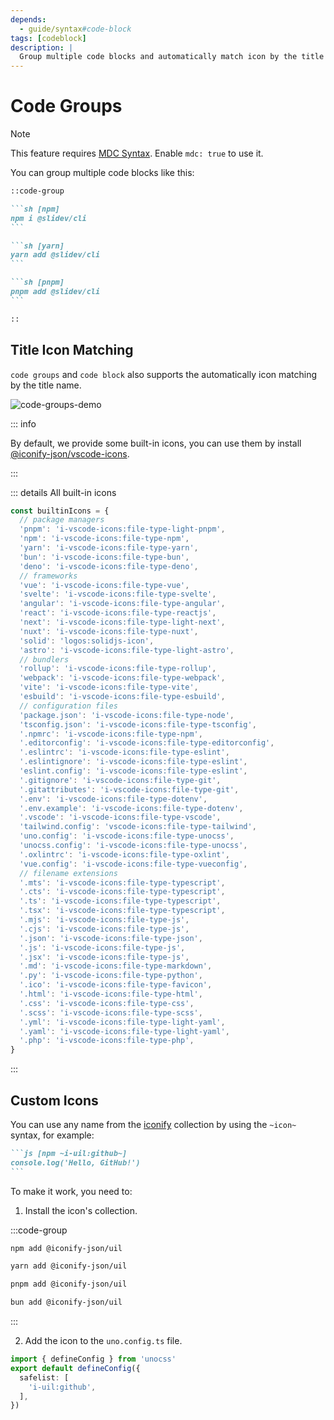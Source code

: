 ```yaml
---
depends:
  - guide/syntax#code-block
tags: [codeblock]
description: |
  Group multiple code blocks and automatically match icon by the title name.
---
```


# Code Groups

> [!NOTE]
> This feature requires [MDC Syntax](/features/mdc#mdc-syntax). Enable `mdc: true` to use it.

You can group multiple code blocks like this:

````md
::code-group

```sh [npm]
npm i @slidev/cli
```

```sh [yarn]
yarn add @slidev/cli
```

```sh [pnpm]
pnpm add @slidev/cli
```

::
````

## Title Icon Matching

`code groups` and `code block` also supports the automatically icon matching by the title name.

![code-groups-demo](/assets/code-groups-demo.png)

::: info

By default, we provide some built-in icons, you can use them by install [@iconify-json/vscode-icons](https://www.npmjs.com/package/@iconify-json/vscode-icons).

:::

::: details All built-in icons

```js
const builtinIcons = {
  // package managers
  'pnpm': 'i-vscode-icons:file-type-light-pnpm',
  'npm': 'i-vscode-icons:file-type-npm',
  'yarn': 'i-vscode-icons:file-type-yarn',
  'bun': 'i-vscode-icons:file-type-bun',
  'deno': 'i-vscode-icons:file-type-deno',
  // frameworks
  'vue': 'i-vscode-icons:file-type-vue',
  'svelte': 'i-vscode-icons:file-type-svelte',
  'angular': 'i-vscode-icons:file-type-angular',
  'react': 'i-vscode-icons:file-type-reactjs',
  'next': 'i-vscode-icons:file-type-light-next',
  'nuxt': 'i-vscode-icons:file-type-nuxt',
  'solid': 'logos:solidjs-icon',
  'astro': 'i-vscode-icons:file-type-light-astro',
  // bundlers
  'rollup': 'i-vscode-icons:file-type-rollup',
  'webpack': 'i-vscode-icons:file-type-webpack',
  'vite': 'i-vscode-icons:file-type-vite',
  'esbuild': 'i-vscode-icons:file-type-esbuild',
  // configuration files
  'package.json': 'i-vscode-icons:file-type-node',
  'tsconfig.json': 'i-vscode-icons:file-type-tsconfig',
  '.npmrc': 'i-vscode-icons:file-type-npm',
  '.editorconfig': 'i-vscode-icons:file-type-editorconfig',
  '.eslintrc': 'i-vscode-icons:file-type-eslint',
  '.eslintignore': 'i-vscode-icons:file-type-eslint',
  'eslint.config': 'i-vscode-icons:file-type-eslint',
  '.gitignore': 'i-vscode-icons:file-type-git',
  '.gitattributes': 'i-vscode-icons:file-type-git',
  '.env': 'i-vscode-icons:file-type-dotenv',
  '.env.example': 'i-vscode-icons:file-type-dotenv',
  '.vscode': 'i-vscode-icons:file-type-vscode',
  'tailwind.config': 'vscode-icons:file-type-tailwind',
  'uno.config': 'i-vscode-icons:file-type-unocss',
  'unocss.config': 'i-vscode-icons:file-type-unocss',
  '.oxlintrc': 'i-vscode-icons:file-type-oxlint',
  'vue.config': 'i-vscode-icons:file-type-vueconfig',
  // filename extensions
  '.mts': 'i-vscode-icons:file-type-typescript',
  '.cts': 'i-vscode-icons:file-type-typescript',
  '.ts': 'i-vscode-icons:file-type-typescript',
  '.tsx': 'i-vscode-icons:file-type-typescript',
  '.mjs': 'i-vscode-icons:file-type-js',
  '.cjs': 'i-vscode-icons:file-type-js',
  '.json': 'i-vscode-icons:file-type-json',
  '.js': 'i-vscode-icons:file-type-js',
  '.jsx': 'i-vscode-icons:file-type-js',
  '.md': 'i-vscode-icons:file-type-markdown',
  '.py': 'i-vscode-icons:file-type-python',
  '.ico': 'i-vscode-icons:file-type-favicon',
  '.html': 'i-vscode-icons:file-type-html',
  '.css': 'i-vscode-icons:file-type-css',
  '.scss': 'i-vscode-icons:file-type-scss',
  '.yml': 'i-vscode-icons:file-type-light-yaml',
  '.yaml': 'i-vscode-icons:file-type-light-yaml',
  '.php': 'i-vscode-icons:file-type-php',
}
```

:::

## Custom Icons

You can use any name from the [iconify](https://icones.js.org) collection by using the `~icon~` syntax, for example:

````md
```js [npm ~i-uil:github~]
console.log('Hello, GitHub!')
```
````

To make it work, you need to:

1. Install the icon's collection.

:::code-group

```sh [npm]
npm add @iconify-json/uil
```

```sh [yarn]
yarn add @iconify-json/uil
```

```sh [pnpm]
pnpm add @iconify-json/uil
```

```sh [bun]
bun add @iconify-json/uil
```

:::

2. Add the icon to the `uno.config.ts` file.

```ts [uno.config.ts] {3-5}
import { defineConfig } from 'unocss'
export default defineConfig({
  safelist: [
    'i-uil:github',
  ],
})
```
